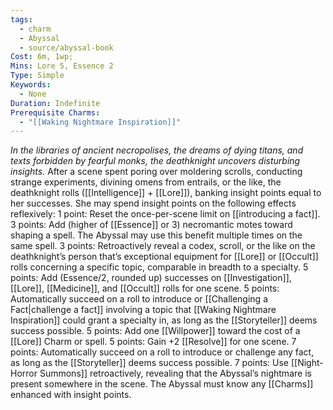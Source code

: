 ```yaml
---
tags:
  - charm
  - Abyssal
  - source/abyssal-book
Cost: 6m, 1wp; 
Mins: Lore 5, Essence 2
Type: Simple
Keywords:
  - None
Duration: Indefinite
Prerequisite Charms:
  - "[[Waking Nightmare Inspiration]]"
---
```

*In the libraries of ancient necropolises, the dreams of dying titans, and texts forbidden by fearful monks, the deathknight uncovers disturbing insights.*
After a scene spent poring over moldering scrolls, conducting strange experiments, divining omens from entrails, or the like, the deathknight rolls ([[Intelligence]] + [[Lore]]), banking insight points equal to her successes. She may spend insight points on the following effects reflexively:
1 point: Reset the once-per-scene limit on [[introducing a fact]].
3 points: Add (higher of [[Essence]] or 3) necromantic motes toward shaping a spell. The Abyssal may use this benefit multiple times on the same spell.
3 points: Retroactively reveal a codex, scroll, or the like on the deathknight’s person that’s exceptional equipment for [[Lore]] or [[Occult]] rolls concerning a specific topic, comparable in breadth to a specialty.
5 points: Add (Essence/2, rounded up) successes on [[Investigation]], [[Lore]], [[Medicine]], and [[Occult]] rolls for one scene.
5 points: Automatically succeed on a roll to introduce or [[Challenging a Fact|challenge a fact]] involving a topic that [[Waking Nightmare Inspiration]] could grant a specialty in, as long as the [[Storyteller]] deems success possible.
5 points: Add one [[Willpower]] toward the cost of a [[Lore]] Charm or spell.
5 points: Gain +2 [[Resolve]] for one scene.
7 points: Automatically succeed on a roll to introduce or challenge any fact, as long as the [[Storyteller]] deems success possible.
7 points: Use [[Night-Horror Summons]] retroactively, revealing that the Abyssal’s nightmare is present somewhere in the scene.
The Abyssal must know any [[Charms]] enhanced with insight points.